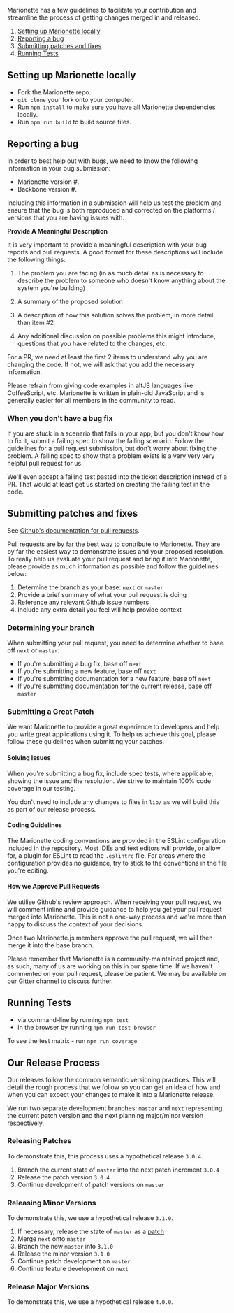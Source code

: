 Marionette has a few guidelines to facilitate your contribution and streamline
the process of getting changes merged in and released.

1. [Setting up Marionette locally](#setting-up-marionette-locally)
2. [Reporting a bug](#reporting-a-bug)
3. [Submitting patches and fixes](#submitting-patches-and-fixes)
4. [Running Tests](#running-tests)


## Setting up Marionette locally

* Fork the Marionette repo.
* `git clone` your fork onto your computer.
* Run `npm install` to make sure you have all Marionette dependencies locally.
* Run `npm run build` to build source files.

## Reporting a bug

In order to best help out with bugs, we need to know the following information
in your bug submission:

* Marionette version #.
* Backbone version #.

Including this information in a submission will help us test the problem and
ensure that the bug is both reproduced and corrected on the platforms /
versions that you are having issues with.

<a name="format-desc"></a>**Provide A Meaningful Description**

It is very important to provide a meaningful description with your bug reports
and pull requests. A good format for these descriptions will include the
following things:

1. The problem you are facing (in as much detail as is necessary to describe
the problem to someone who doesn't know anything about the system you're
building)

2. A summary of the proposed solution

3. A description of how this solution solves the problem, in more detail than
item #2

4. Any additional discussion on possible problems this might introduce,
questions that you have related to the changes, etc.

For a PR, we need at least the first 2 items to understand why you are changing
the code. If not, we will ask that you add the necessary information.

Please refrain from giving code examples in altJS languages like CoffeeScript,
etc. Marionette is written in plain-old JavaScript and is generally easier for all
members in the community to read.

### When you don't have a bug fix

If you are stuck in a scenario that fails in your app, but you don't know how to
fix it, submit a failing spec to show the failing scenario. Follow the
guidelines for a pull request submission, but don't worry about fixing the
problem. A failing spec to show that a problem exists is a very very very
helpful pull request for us.

We'll even accept a failing test pasted into the ticket description instead of a
PR. That would at least get us started on creating the failing test in the code.

## Submitting patches and fixes

See [Github's documentation for pull
requests](https://help.github.com/articles/using-pull-requests).

Pull requests are by far the best way to contribute to Marionette. They are by
far the easiest way to demonstrate issues and your proposed resolution. To
really help us evaluate your pull request and bring it into Marionette, please
provide as much information as possible and follow the guidelines below:

1. Determine the branch as your base: `next` or `master`
2. Provide a brief summary of what your pull request is doing
3. Reference any relevant Github issue numbers
4. Include any extra detail you feel will help provide context

### Determining your branch

When submitting your pull request, you need to determine whether to base off
`next` or `master`:

* If you're submitting a bug fix, base off `next`
* If you're submitting a new feature, base off `next`
* If you're submitting documentation for a new feature, base off `next`
* If you're submitting documentation for the current release, base off `master`

### Submitting a Great Patch

We want Marionette to provide a great experience to developers and help you
write great applications using it. To help us achieve this goal, please follow
these guidelines when submitting your patches.

#### Solving Issues

When you're submitting a bug fix, include spec tests, where applicable, showing
the issue and the resolution. We strive to maintain 100% code coverage in our
testing.

You don't need to include any changes to files in `lib/` as we will build this
as part of our release process.

#### Coding Guidelines

The Marionette coding conventions are provided in the ESLint configuration
included in the repository. Most IDEs and text editors will provide, or allow
for, a plugin for ESLint to read the `.eslintrc` file.
For areas where the configuration provides no guidance, try to stick to the
conventions in the file you're editing.

#### How we Approve Pull Requests

We utilise Github's review approach. When receiving your pull request, we will
comment inline and provide guidance to help you get your pull request merged
into Marionette. This is not a one-way process and we're more than happy to
discuss the context of your decisions.

Once two Marionette.js members approve the pull request, we will then merge it
into the base branch.

Please remember that Marionette is a community-maintained project and, as such,
many of us are working on this in our spare time. If we haven't commented on
your pull request, please be patient. We may be available on our Gitter channel
to discuss further.

## Running Tests

* via command-line by running `npm test`
* in the browser by running `npm run test-browser`

To see the test matrix - run `npm run coverage`

## Our Release Process

Our releases follow the common semantic versioning practices. This will detail
the rough process that we follow so you can get an idea of how and when you can
expect your changes to make it into a Marionette release.

We run two separate development branches: `master` and `next` representing the
current patch version and the next planning major/minor version respectively.

### Releasing Patches

To demonstrate this, this process uses a hypothetical release `3.0.4`.

1. Branch the current state of `master` into the next patch increment `3.0.4`
2. Release the patch version `3.0.4`
3. Continue development of patch versions on `master`

### Releasing Minor Versions

To demonstrate this, we use a hypothetical release `3.1.0`.

1. If necessary, release the state of `master` as a [patch](#releasing-patches)
2. Merge `next` onto `master`
3. Branch the new `master` into `3.1.0`
4. Release the minor version `3.1.0`
5. Continue patch development on `master`
6. Continue feature development on `next`

### Release Major Versions

To demonstrate this, we use a hypothetical release `4.0.0`.
